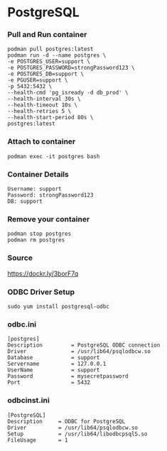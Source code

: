 # PostgreSQL
### Pull and Run container
```
podman pull postgres:latest
podman run -d --name postgres \
-e POSTGRES_USER=support \
-e POSTGRES_PASSWORD=strongPassword123 \
-e POSTGRES_DB=support \
-e PGUSER=support \
-p 5432:5432 \
--health-cmd 'pg_isready -d db_prod' \
--health-interval 30s \
--health-timeout 10s \
--health-retries 5 \
--health-start-period 80s \
postgres:latest
```

### Attach to container
```
podman exec -it postgres bash
```

### Container Details
```
Username: support
Password: strongPassword123
DB: support
```

### Remove your container
```
podman stop postgres
podman rm postgres
```

### Source
https://dockr.ly/3borF7q  

### ODBC Driver Setup
```
sudo yum install postgresql-odbc
```

### odbc.ini
```
[postgres]
Description         = PostgreSQL ODBC connection
Driver              = /usr/lib64/psqlodbcw.so
Database            = support
Servername          = 127.0.0.1
UserName            = support
Password            = mysecretpassword
Port                = 5432
```

### odbcinst.ini
```
[PostgreSQL]
Description     = ODBC for PostgreSQL
Driver          = /usr/lib64/psqlodbcw.so
Setup           = /usr/lib64/libodbcpsqlS.so
FileUsage       = 1
```
